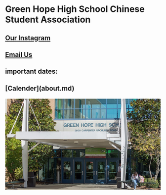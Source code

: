 <h1>Green Hope High School Chinese Student Association</h1>


<h2><a href="https://www.instagram.com/ghhscsa/">Our Instagram</a></h2>

<h2><a href="mailto:ghhscsa@gmail.com">Email Us</a></h2>

<h2>important dates:<h2> [Calender](about.md)
  
![Green Hope](https://github.com/erik304501/GHHS-CSA/blob/main/green-hope-entrance_4.jpg?raw=true) 
